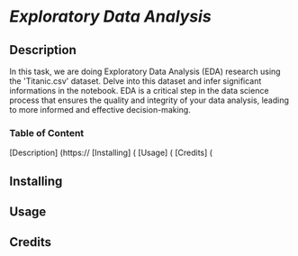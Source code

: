 # *Exploratory Data Analysis*

## Description
In this task, we are doing Exploratory Data Analysis (EDA) research using the 'Titanic.csv' dataset. Delve into this dataset and infer significant informations in the notebook.
EDA is a critical step in the data science process that ensures the quality and integrity of your data analysis, leading to more informed and effective decision-making.

### Table of Content
[Description] (https:// 
[Installing] (
[Usage] (
[Credits] (


## Installing


## Usage 


## Credits
